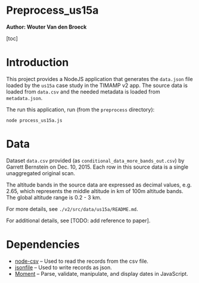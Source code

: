 
<h1>Preprocess_us15a</h1>

**Author: Wouter Van den Broeck**

[toc]

# Introduction

This project provides a NodeJS application that generates the `data.json` file loaded by the `us15a` case study in the TIMAMP v2 app. The source data is loaded from `data.csv` and the needed metadata is loaded from `metadata.json`. 

The run this application, run (from the `preprocess` directory):

```
node process_us15a.js
```

# Data

Dataset `data.csv` provided (as `conditional_data_more_bands_out.csv`) by Garrett Bernstein on Dec. 10, 2015. Each row in this source data is a single unaggregated original scan. 

The altitude bands in the source data are expressed as decimal values, e.g. 2.65, which represents the middle altitude in km of 100m altitude bands. The global altitude range is 0.2 - 3 km.

For more details, see `./v2/src/data/us15a/README.md`.

For additional details, see [TODO: add reference to paper].

# Dependencies

- [node-csv](https://github.com/wdavidw/node-csv) – Used to read the records from the csv file.
- [jsonfile](https://www.npmjs.com/package/jsonfile) – Used to write records as json.
- [Moment](http://momentjs.com/) – Parse, validate, manipulate, and display dates in JavaScript.

